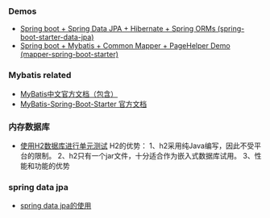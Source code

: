 
### Demos

- [Spring boot + Spring Data JPA + Hibernate + Spring ORMs (spring-boot-starter-data-jpa)](https://github.com/jiwenxing/spring-boot/tree/master/spring-boot-samples/spring-boot-sample-data-jpa)
- [Spring boot + Mybatis + Common Mapper + PageHelper Demo (mapper-spring-boot-starter)](https://github.com/jiwenxing/MyBatis-Spring-Boot)



### Mybatis related

- [MyBatis中文官方文档（包含）](http://www.mybatis.org/mybatis-3/zh/index.html)
- [MyBatis-Spring-Boot-Starter 官方文档](http://www.mybatis.org/spring-boot-starter/mybatis-spring-boot-autoconfigure/#)


### 内存数据库

- [使用H2数据库进行单元测试](http://www.cnblogs.com/littleatp/p/6937917.html)
H2的优势：
1、h2采用纯Java编写，因此不受平台的限制。
2、h2只有一个jar文件，十分适合作为嵌入式数据库试用。
3、性能和功能的优势

### spring data jpa
- [spring data jpa的使用](http://www.ityouknow.com/springboot/2016/08/20/springboot(%E4%BA%94)-spring-data-jpa%E7%9A%84%E4%BD%BF%E7%94%A8.html)